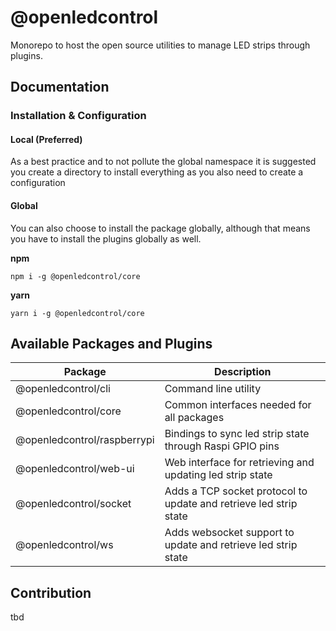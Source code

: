 # @openledcontrol

Monorepo to host the open source utilities to manage LED strips through plugins.

## Documentation

### Installation & Configuration

#### Local (Preferred)

As a best practice and to not pollute the global namespace it is suggested you
create a directory to install everything as you also need to create a configuration

#### Global

You can also choose to install the package globally, although that means you have to install the plugins globally as well.

**npm**

```npm i -g @openledcontrol/core```

**yarn**

```yarn i -g @openledcontrol/core```

## Available Packages and Plugins

| Package                     | Description                                                       |
|-----------------------------|-------------------------------------------------------------------|
| @openledcontrol/cli         | Command line utility                                              |
| @openledcontrol/core        | Common interfaces needed for all packages                         |
| @openledcontrol/raspberrypi | Bindings to sync led strip state through Raspi GPIO pins          |
| @openledcontrol/web-ui      | Web interface for retrieving and updating led strip state         |
| @openledcontrol/socket      | Adds a TCP socket protocol to update and retrieve led strip state |
| @openledcontrol/ws          | Adds websocket support to update and retrieve led strip state     |

## Contribution

tbd

